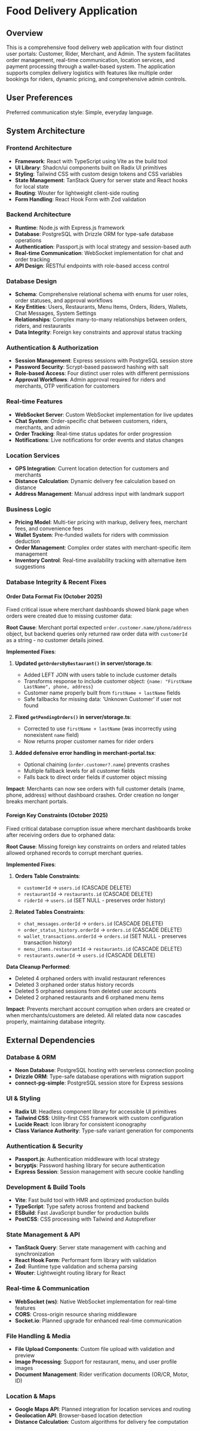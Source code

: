 # Food Delivery Application

## Overview

This is a comprehensive food delivery web application with four distinct user portals: Customer, Rider, Merchant, and Admin. The system facilitates order management, real-time communication, location services, and payment processing through a wallet-based system. The application supports complex delivery logistics with features like multiple order bookings for riders, dynamic pricing, and comprehensive admin controls.

## User Preferences

Preferred communication style: Simple, everyday language.

## System Architecture

### Frontend Architecture
- **Framework**: React with TypeScript using Vite as the build tool
- **UI Library**: Shadcn/ui components built on Radix UI primitives
- **Styling**: Tailwind CSS with custom design tokens and CSS variables
- **State Management**: TanStack Query for server state and React hooks for local state
- **Routing**: Wouter for lightweight client-side routing
- **Form Handling**: React Hook Form with Zod validation

### Backend Architecture
- **Runtime**: Node.js with Express.js framework
- **Database**: PostgreSQL with Drizzle ORM for type-safe database operations
- **Authentication**: Passport.js with local strategy and session-based auth
- **Real-time Communication**: WebSocket implementation for chat and order tracking
- **API Design**: RESTful endpoints with role-based access control

### Database Design
- **Schema**: Comprehensive relational schema with enums for user roles, order statuses, and approval workflows
- **Key Entities**: Users, Restaurants, Menu Items, Orders, Riders, Wallets, Chat Messages, System Settings
- **Relationships**: Complex many-to-many relationships between orders, riders, and restaurants
- **Data Integrity**: Foreign key constraints and approval status tracking

### Authentication & Authorization
- **Session Management**: Express sessions with PostgreSQL session store
- **Password Security**: Scrypt-based password hashing with salt
- **Role-based Access**: Four distinct user roles with different permissions
- **Approval Workflows**: Admin approval required for riders and merchants, OTP verification for customers

### Real-time Features
- **WebSocket Server**: Custom WebSocket implementation for live updates
- **Chat System**: Order-specific chat between customers, riders, merchants, and admin
- **Order Tracking**: Real-time status updates for order progression
- **Notifications**: Live notifications for order events and status changes

### Location Services
- **GPS Integration**: Current location detection for customers and merchants
- **Distance Calculation**: Dynamic delivery fee calculation based on distance
- **Address Management**: Manual address input with landmark support

### Business Logic
- **Pricing Model**: Multi-tier pricing with markup, delivery fees, merchant fees, and convenience fees
- **Wallet System**: Pre-funded wallets for riders with commission deduction
- **Order Management**: Complex order states with merchant-specific item management
- **Inventory Control**: Real-time availability tracking with alternative item suggestions

### Database Integrity & Recent Fixes

#### Order Data Format Fix (October 2025)
Fixed critical issue where merchant dashboards showed blank page when orders were created due to missing customer data:

**Root Cause**: Merchant portal expected `order.customer.name/phone/address` object, but backend queries only returned raw order data with `customerId` as a string - no customer details joined.

**Implemented Fixes**:
1. **Updated `getOrdersByRestaurant()` in server/storage.ts**:
   - Added LEFT JOIN with users table to include customer details
   - Transforms response to include customer object: `{name: "FirstName LastName", phone, address}`
   - Customer name properly built from `firstName + lastName` fields
   - Safe fallbacks for missing data: 'Unknown Customer' if user not found

2. **Fixed `getPendingOrders()` in server/storage.ts**:
   - Corrected to use `firstName + lastName` (was incorrectly using nonexistent `name` field)
   - Now returns proper customer names for rider orders

3. **Added defensive error handling in merchant-portal.tsx**:
   - Optional chaining (`order.customer?.name`) prevents crashes
   - Multiple fallback levels for all customer fields
   - Falls back to direct order fields if customer object missing

**Impact**: Merchants can now see orders with full customer details (name, phone, address) without dashboard crashes. Order creation no longer breaks merchant portals.

#### Foreign Key Constraints (October 2025)
Fixed critical database corruption issue where merchant dashboards broke after receiving orders due to orphaned data:

**Root Cause**: Missing foreign key constraints on orders and related tables allowed orphaned records to corrupt merchant queries.

**Implemented Fixes**:
1. **Orders Table Constraints**:
   - `customerId` → `users.id` (CASCADE DELETE)
   - `restaurantId` → `restaurants.id` (CASCADE DELETE)
   - `riderId` → `users.id` (SET NULL - preserves order history)

2. **Related Tables Constraints**:
   - `chat_messages.orderId` → `orders.id` (CASCADE DELETE)
   - `order_status_history.orderId` → `orders.id` (CASCADE DELETE)
   - `wallet_transactions.orderId` → `orders.id` (SET NULL - preserves transaction history)
   - `menu_items.restaurantId` → `restaurants.id` (CASCADE DELETE)
   - `restaurants.ownerId` → `users.id` (CASCADE DELETE)

**Data Cleanup Performed**:
- Deleted 4 orphaned orders with invalid restaurant references
- Deleted 3 orphaned order status history records
- Deleted 5 orphaned sessions from deleted user accounts
- Deleted 2 orphaned restaurants and 6 orphaned menu items

**Impact**: Prevents merchant account corruption when orders are created or when merchants/customers are deleted. All related data now cascades properly, maintaining database integrity.

## External Dependencies

### Database & ORM
- **Neon Database**: PostgreSQL hosting with serverless connection pooling
- **Drizzle ORM**: Type-safe database operations with migration support
- **connect-pg-simple**: PostgreSQL session store for Express sessions

### UI & Styling
- **Radix UI**: Headless component library for accessible UI primitives
- **Tailwind CSS**: Utility-first CSS framework with custom configuration
- **Lucide React**: Icon library for consistent iconography
- **Class Variance Authority**: Type-safe variant generation for components

### Authentication & Security
- **Passport.js**: Authentication middleware with local strategy
- **bcryptjs**: Password hashing library for secure authentication
- **Express Session**: Session management with secure cookie handling

### Development & Build Tools
- **Vite**: Fast build tool with HMR and optimized production builds
- **TypeScript**: Type safety across frontend and backend
- **ESBuild**: Fast JavaScript bundler for production builds
- **PostCSS**: CSS processing with Tailwind and Autoprefixer

### State Management & API
- **TanStack Query**: Server state management with caching and synchronization
- **React Hook Form**: Performant form library with validation
- **Zod**: Runtime type validation and schema parsing
- **Wouter**: Lightweight routing library for React

### Real-time & Communication
- **WebSocket (ws)**: Native WebSocket implementation for real-time features
- **CORS**: Cross-origin resource sharing middleware
- **Socket.io**: Planned upgrade for enhanced real-time communication

### File Handling & Media
- **File Upload Components**: Custom file upload with validation and preview
- **Image Processing**: Support for restaurant, menu, and user profile images
- **Document Management**: Rider verification documents (OR/CR, Motor, ID)

### Location & Maps
- **Google Maps API**: Planned integration for location services and routing
- **Geolocation API**: Browser-based location detection
- **Distance Calculation**: Custom algorithms for delivery fee computation